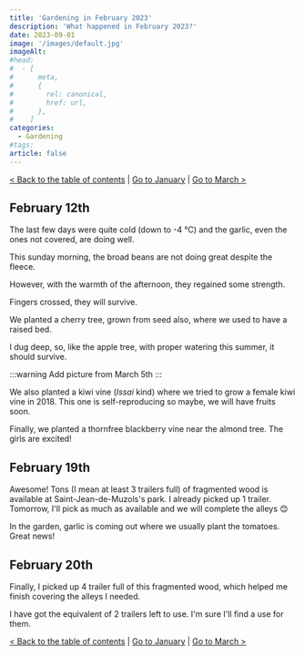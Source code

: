 ```yaml
---
title: 'Gardening in February 2023'
description: 'What happened in February 2023?'
date: 2023-09-01
image: '/images/default.jpg'
imageAlt:
#head:
#  - [
#      meta,
#      {
#        rel: canonical,
#        href: url,
#      },
#    ]
categories:
  - Gardening
#tags:
article: false
---
```


[< Back to the table of contents](index.md) | [Go to January](2023-01.md) | [Go to March >](2023-03.md)

## February 12th

The last few days were quite cold (down to -4 °C) and the garlic, even the ones not covered, are doing well.

This sunday morning, the broad beans are not doing great despite the fleece.

However, with the warmth of the afternoon, they regained some strength.

Fingers crossed, they will survive.

We planted a cherry tree, grown from seed also, where we used to have a raised bed.

I dug deep, so, like the apple tree, with proper watering this summer, it should survive.

:::warning Add picture from March 5th
:::

We also planted a kiwi vine (_Issai_ kind) where we tried to grow a female kiwi vine in 2018.
This one is self-reproducing so maybe, we will have fruits soon.

Finally, we planted a thornfree blackberry vine near the almond tree. The girls are excited!

## February 19th

Awesome! Tons (I mean at least 3 trailers full) of fragmented wood is available at Saint-Jean-de-Muzols's park. I already picked up 1 trailer. Tomorrow, I'll pick as much as available and we will complete the alleys 😊

In the garden, garlic is coming out where we usually plant the tomatoes. Great news!

## February 20th

Finally, I picked up 4 trailer full of this fragmented wood, which helped me finish covering the alleys I needed.

I have got the equivalent of 2 trailers left to use. I'm sure I'll find a use for them.

[< Back to the table of contents](index.md) | [Go to January](2023-01.md) | [Go to March >](2023-03.md)

